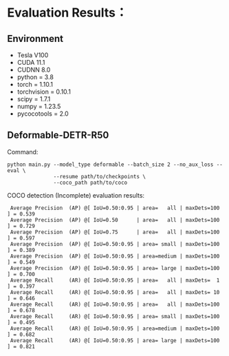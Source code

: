 # Evaluation Results：
## Environment
- Tesla V100
- CUDA 11.1
- CUDNN 8.0
- python = 3.8
- torch = 1.10.1
- torchvision = 0.10.1
- scipy = 1.7.1
- numpy = 1.23.5
- pycocotools = 2.0
## Deformable-DETR-R50
Command:
```
python main.py --model_type deformable --batch_size 2 --no_aux_loss --eval \
               --resume path/to/checkpoints \
               --coco_path path/to/coco
```
COCO detection (Incomplete) evaluation results:
```
 Average Precision  (AP) @[ IoU=0.50:0.95 | area=   all | maxDets=100 ] = 0.539
 Average Precision  (AP) @[ IoU=0.50      | area=   all | maxDets=100 ] = 0.729
 Average Precision  (AP) @[ IoU=0.75      | area=   all | maxDets=100 ] = 0.597
 Average Precision  (AP) @[ IoU=0.50:0.95 | area= small | maxDets=100 ] = 0.389
 Average Precision  (AP) @[ IoU=0.50:0.95 | area=medium | maxDets=100 ] = 0.549
 Average Precision  (AP) @[ IoU=0.50:0.95 | area= large | maxDets=100 ] = 0.700
 Average Recall     (AR) @[ IoU=0.50:0.95 | area=   all | maxDets=  1 ] = 0.397
 Average Recall     (AR) @[ IoU=0.50:0.95 | area=   all | maxDets= 10 ] = 0.646
 Average Recall     (AR) @[ IoU=0.50:0.95 | area=   all | maxDets=100 ] = 0.678
 Average Recall     (AR) @[ IoU=0.50:0.95 | area= small | maxDets=100 ] = 0.495
 Average Recall     (AR) @[ IoU=0.50:0.95 | area=medium | maxDets=100 ] = 0.682
 Average Recall     (AR) @[ IoU=0.50:0.95 | area= large | maxDets=100 ] = 0.821
```

